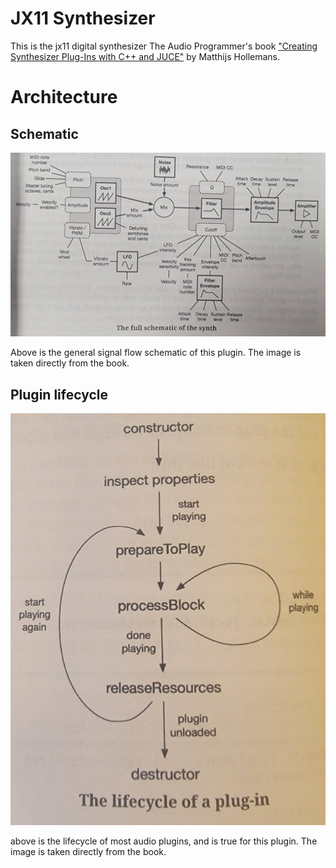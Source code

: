 # JX11 Synthesizer

This is the jx11 digital synthesizer The Audio Programmer's book ["Creating Synthesizer Plug-Ins with C++ and JUCE"](https://www.theaudioprogrammer.com/synth-plugin-book) by Matthijs Hollemans.

# Architecture

## Schematic

![Synth Schematic](img/synth-schematic.jpg)

Above is the general signal flow schematic of this plugin. The image is taken directly from the book.

## Plugin lifecycle

![Plugin Lifecycle](img/plugin-lifecycle.jpg)

above is the lifecycle of most audio plugins, and is true for this plugin. The image is taken directly from the book.